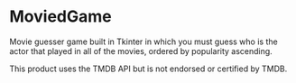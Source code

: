 # MoviedGame

Movie guesser game built in Tkinter in which you must guess who is the actor that played in all of the movies, ordered by popularity ascending.


This product uses the TMDB API but is not endorsed or certified by TMDB.
